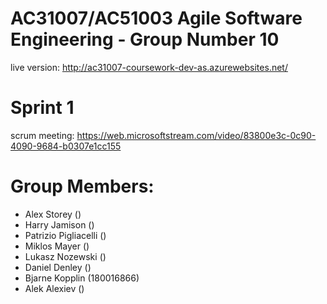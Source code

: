 # AC31007/AC51003 Agile Software Engineering - Group Number 10

 live version: http://ac31007-coursework-dev-as.azurewebsites.net/
 
 # Sprint 1
 scrum meeting: https://web.microsoftstream.com/video/83800e3c-0c90-4090-9684-b0307e1cc155

# Group Members:

- Alex Storey ()
- Harry Jamison ()
- Patrizio Pigliacelli ()
- Miklos Mayer ()
- Lukasz Nozewski ()
- Daniel Denley ()
- Bjarne Kopplin (180016866)
- Alek Alexiev ()
